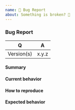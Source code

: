 ```yaml
---
name: 🐞 Bug Report
about: Something is broken? 🔨
---
```


### Bug Report

<!-- Fill in the relevant information below to help triage your issue. -->

|    Q        |   A
|------------ | ------
| Version(s)  | x.y.z

#### Summary

<!-- Provide a summary describing the problem you are experiencing. -->

#### Current behavior

<!-- What is the current (buggy) behavior? -->

#### How to reproduce

<!--
Provide steps to reproduce the bug.

Adding a failing unit test would help us a lot - you can submit one in a Pull
Request separately, referencing this bug report.
-->

#### Expected behavior

<!-- What was the expected (correct) behavior? -->
